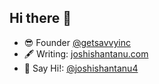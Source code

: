 ## Hi there 👋

<!--
**joshi4/joshi4** is a ✨ _special_ ✨ repository because its `README.md` (this file) appears on your GitHub profile.

Here are some ideas to get you started:

- 🔭 I’m currently working on ...
- 🌱 I’m currently learning ...
- 👯 I’m looking to collaborate on ...
- 🤔 I’m looking for help with ...
- 💬 Ask me about ...
- 📫 How to reach me: ...
- 😄 Pronouns: ...
- ⚡ Fun fact: ...
-->
- 😎 Founder [@getsavvyinc](https://github.com/getsavvyinc/savvy-cli)
- 🖋️ Writing: [joshishantanu.com](https://joshishantanu.com)
- 💬 Say Hi!: [@joshishantanu4](https://x.com/joshishantanu4)
